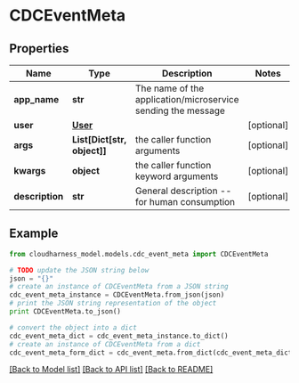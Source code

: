 # CDCEventMeta



## Properties

Name | Type | Description | Notes
------------ | ------------- | ------------- | -------------
**app_name** | **str** | The name of the application/microservice sending the message | 
**user** | [**User**](User.md) |  | [optional] 
**args** | **List[Dict[str, object]]** | the caller function arguments | [optional] 
**kwargs** | **object** | the caller function keyword arguments | [optional] 
**description** | **str** | General description -- for human consumption | [optional] 

## Example

```python
from cloudharness_model.models.cdc_event_meta import CDCEventMeta

# TODO update the JSON string below
json = "{}"
# create an instance of CDCEventMeta from a JSON string
cdc_event_meta_instance = CDCEventMeta.from_json(json)
# print the JSON string representation of the object
print CDCEventMeta.to_json()

# convert the object into a dict
cdc_event_meta_dict = cdc_event_meta_instance.to_dict()
# create an instance of CDCEventMeta from a dict
cdc_event_meta_form_dict = cdc_event_meta.from_dict(cdc_event_meta_dict)
```
[[Back to Model list]](../README.md#documentation-for-models) [[Back to API list]](../README.md#documentation-for-api-endpoints) [[Back to README]](../README.md)


